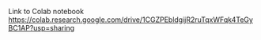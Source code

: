Link to Colab notebook
https://colab.research.google.com/drive/1CGZPEbldgijR2ruTqxWFqk4TeGyBC1AP?usp=sharing
